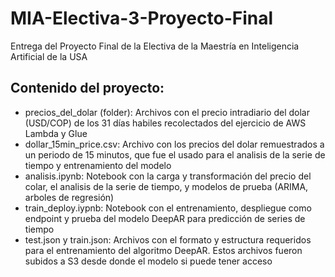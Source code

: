 # MIA-Electiva-3-Proyecto-Final
Entrega del Proyecto Final de la Electiva de la Maestría en Inteligencia Artificial de la USA

## Contenido del proyecto:
- precios_del_dolar (folder): Archivos con el precio intradiario del dolar (USD/COP) de los 31 días habiles recolectados del ejercicio de AWS Lambda y Glue
- dollar_15min_price.csv: Archivo con los precios del dolar remuestrados a un periodo de 15 minutos, que fue el usado para el analisis de la serie de tiempo y entrenamiento del modelo
- analisis.ipynb: Notebook con la carga y transformación del precio del colar, el analisis de la serie de tiempo, y modelos de prueba (ARIMA, arboles de regresión)
- train_deploy.iypnb: Notebook con el entrenamiento, despliegue como endpoint y prueba del modelo DeepAR para predicción de series de tiempo
- test.json y train.json: Archivos con el formato y estructura requeridos para el entrenamiento del algoritmo DeepAR. Estos archivos fueron subidos a S3 desde donde el modelo si puede tener acceso

